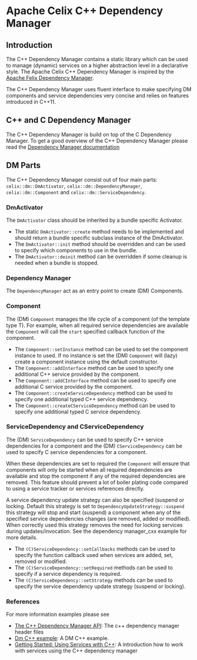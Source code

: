 # Apache Celix C++ Dependency Manager

## Introduction

The C++ Dependency Manager contains a static library which can be used to manage (dynamic) services on a higher abstraction level in a declarative style. 
The Apache Celix C++ Dependency Manager is inspired by the [Apache Felix Dependency Manager](http://felix.apache.org/documentation/subprojects/apache-felix-dependency-manager.html).

The C++ Dependency Manager uses fluent interface to make specifying DM components and service dependencies very concise and relies on features introduced in C++11.

## C++ and C Dependency Manager

The C++ Dependency Manager is build on top of the C Dependency Manager.
To get a good overview of the C++ Dependency Manager please read the [Dependency Manager documentation](../dependency_manager/README.md)

## DM Parts

The C++ Dependency Manager consist out of four main parts: `celix::dm::DmActivator`, `celix::dm::DependencyManager`, `celix::dm::Component` and `celix::dm::ServiceDependency`.

### DmActivator

The `DmActivator` class should be inherited by a bundle specific Activator. 

- The static `DmActivator::create` method needs to be implemented and should return a bundle specific subclass instance of the DmActivator.
- The `DmActivator::init` method should be overridden and can be used to specify which components to use in the bundle.
- The `DmActivator::deinit` method can be overridden if some cleanup is needed when a bundle is stopped.

### Dependency Manager

The `DependencyManager` act as an entry point to create (DM) Components.

### Component

The (DM) `Component` manages the life cycle of a component (of the template type T). For example, when all required service dependencies are available the `Component` will call the `start` specified callback function of the component.

- The `Component::setInstance` method can be used to set the component instance to used. If no instance is set the (DM) `Component` will (lazy) create a component instance using the default constructor.
- The `Component::addInterface` method can be used to specify one additional C++ service provided by the component.
- The `Component::addCInterface` method can be used to specify one additional C service provided by the component.
- The `Component::createServiceDependency` method can be used to specify one additional typed C++ service dependency.
- The `Component::createCServiceDependency` method can be used to specify one additional typed C service dependency.

### ServiceDependency and CServiceDependency

The (DM) `ServiceDependency` can be used to specify C++ service dependencies for a component and the (DM) `CServiceDependency` can be used to specify C service dependencies for a component.

When these dependencies are set to required the `Component` will ensure that components will only be started when all required dependencies are available and stop the component if any of the required dependencies are removed.
This feature should prevent a lot of boiler plating code compared to using a service tracker or services references directly. 

A service dependency update strategy can also be specified (suspend or locking. Default this strategy is set to `DependencyUpdateStrategy::suspend` this strategy will stop and start (suspend) a component when any of the specified service dependencies changes (are removed, added or modified).
When correctly used this strategy removes the need for locking services during updates/invocation. See the dependency manager_cxx example for more details.

- The `(C)ServiceDependency::setCallbacks` methods can be used to specify the function callback used when services are added, set, removed or modified. 
- The `(C)ServiceDependency::setRequired` methods can be used to specify if a service dependency is required.
- The `(C)ServiceDependency::setStrategy` methods can be used to specify the service dependency update strategy (suspend or locking).

### References

For more information examples please see

- [The C++ Dependency Manager API](include/celix/dm): The c++ dependency manager header files
- [Dm C++ example](../examples/dm_example_cxx): A DM C++ example.
- [Getting Started: Using Services with C++](../documents/getting_started/using_services_with_cxx.md): A introduction how to work with services using the C++ dependency manager
